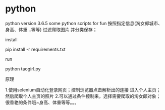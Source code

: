 # python
python version 3.6.5
some python scripts for fun
按照指定信息(淘女郎城市、身高、体重...等等) 过滤爬取图片 并分类保存；


install

pip install -r requirements.txt

run

python taogirl.py 

原理

1.使用selenium自动化登录网页；控制浏览器点击解析出的连接 进入个人主页；然后爬取个人主页的照片
2.可以通过条件控制来，选择需要爬取的淘女郎对象；很香艳的条件哦~身高、体重等等。。。
